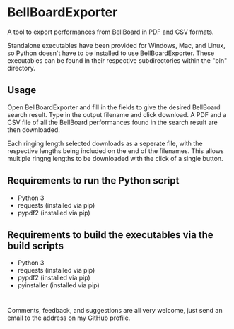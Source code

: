 # BellBoardExporter
A tool to export performances from BellBoard in PDF and CSV formats.

Standalone executables have been provided for Windows, Mac, and Linux, so Python doesn't have to be installed to use BellBoardExporter. These executables can be found in their respective subdirectories within the "bin" directory.

## Usage
Open BellBoardExporter and fill in the fields to give the desired BellBoard search result. Type in the output filename and click download. A PDF and a CSV file of all the BellBoard performances found in the search result are then downloaded.

Each ringing length selected downloads as a seperate file, with the respective lengths being included on the end of the filenames. This allows multiple ringng lengths to be downloaded with the click of a single button.

## Requirements to run the Python script
* Python 3
* requests (installed via pip)
* pypdf2 (installed via pip)

## Requirements to build the executables via the build scripts
* Python 3
* requests (installed via pip)
* pypdf2 (installed via pip)
* pyinstaller (installed via pip)

#
Comments, feedback, and suggestions are all very welcome, just send an email to the address on my GitHub profile.
